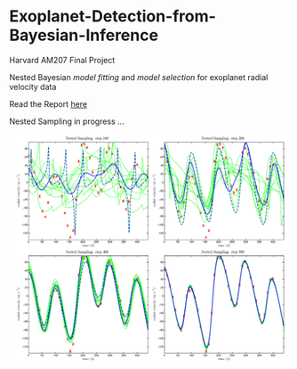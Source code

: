 # Exoplanet-Detection-from-Bayesian-Inference

Harvard AM207 Final Project

Nested Bayesian *model fitting* and *model selection* for exoplanet radial velocity data

Read the Report [here](./AM207_GR_MARION_DIERICKX_XINYI_GUO_PHILIP_MOCZ_PROJECT.pdf)


Nested Sampling in progress ...

![Nested Sampling](nested.png "Nested Sampling")
